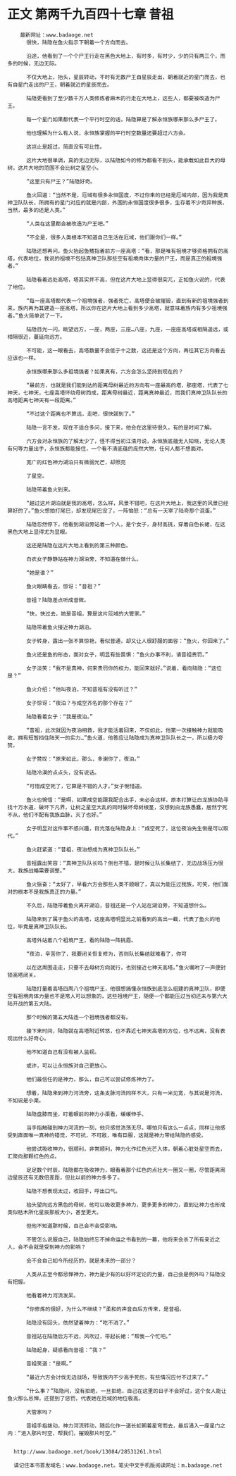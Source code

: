 # 正文 第两千九百四十七章 昔祖
        最新网址：www.badaoge.net
          很快，陆隐在鱼火指示下朝着一个方向而去。
      
          沿途，他看到了一个个尸王行走在黑色大地上，有时多，有时少，少的只有两三个，而多的时候，无边无际。
      
          不仅大地上，抬头，星辰转动，不时有无数尸王自星辰走出，朝着就近的星门而去，也有自星门走出的尸王，朝着就近的星辰而去。
      
          陆隐更看到了至少数千万人类修炼者麻木的行走在大地上，这些人，都要被改造为尸王。
      
          每一个星门如果都代表一个平行时空的话，陆隐算是了解永恒族哪来那么多尸王了。
      
          他也理解为什么有人说，永恒族掌握的平行时空数量还要超过六方会。
      
          这岂止是超过，简直没有可比性。
      
          这片大地很单调，真的无边无际，以陆隐如今的修为都看不到头，能承载如此巨大的母树，这片大地的范围不会比树之星空小。
      
          “这里只有尸王？”陆隐好奇。
      
          鱼火回道：“当然不是，厄域有很多永恒国度，不过你来的已经是厄域内部，因为我是真神卫队队长，所拥有的星门对应的就是内部，外围的永恒国度很多很多，生存着不少奇异种族，当然，最多的还是人类。”
      
          “人类在这里都会被改造为尸王吧。”
      
          “不全是，很多人类根本不知道自己生活在厄域，他们跟你们一样。”
      
          陆隐还想再问，鱼火抬起鱼鳍指着前方一座高塔：“看，那是唯有祖境才够资格拥有的高塔，代表地位，我说的祖境不包括真神卫队那些空有祖境肉体力量的尸王，而是真正的祖境强者。”
      
          陆隐看着远处高塔，塔其实并不高，但在这片大地上显得很突兀，正如鱼火说的，代表了地位。
      
          “每一座高塔都代表一个祖境强者，强者死亡，高塔便会被摧毁，直到有新的祖境强者到来，族内再为其建造一座高塔，所以你在这片大地上看到多少高塔，就意味着族内有多少祖境强者。”鱼火简单说了一下。
      
          陆隐目光一闪，眺望远方，一座，两座，三座…八座，九座，一座座高塔或相隔遥远，或相隔很近，蔓延向远方。
      
          不可能，这一眼看去，高塔数量不会低于十之数，这还是这个方向，再往其它方向看去应该也一样。
      
          永恒族哪来那么多祖境强者？如果真有，六方会怎么坚持到现在的？
      
          “最前方，也就是我们能到达的距离母树最近的方向有一座最高的塔，那座塔，代表了七神天，七神天，七座高塔环绕母树而成，距离母树最近，距离真神最近，而我们真神卫队队长的高塔距离七神天有一段距离。”
      
          “不过这个距离也不算远，走吧，很快就到了。”
      
          陆隐一言不发，现在不适合多问，接下来，他会在这里待很久，有的是时间了解。
      
          六方会对永恒族的了解太少了，怪不得当初江清月说，永恒族底蕴无人知晓，无论人类有何等力量出手，永恒族都能接住，一个看不清底蕴的庞然大物，任何人都不想面对。
      
          宽广的红色神力湖泊只有微弱光芒，却照亮
      
          了星空。
      
          陆隐带着鱼火到来。
      
          “越过这片湖泊就是我的高塔，怎么样，风景不错吧，在这片大地上，我这里的风景已经算好的了。”鱼火想拍打尾巴，却发现尾巴没了，一阵恼怒：“总有一天宰了陆奇那个混蛋。”
      
          陆隐忽然停下，他看到湖泊旁站着一个人，是个女子，身材高挑，穿着白色长裙，在这黑色大地上显得尤为显眼。
      
          这还是陆隐在这片大地上看到的第三种颜色。
      
          白衣女子静静站在神力湖泊旁，不知道在做什么。
      
          “她是谁？”
      
          鱼火眼睛看去，惊讶：“昔祖？”
      
          昔祖？陆隐差点听成昔微。
      
          “快，快过去，她是昔祖，算是这片厄域的大管家。”
      
          陆隐带着鱼火接近神力湖泊。
      
          女子转身，露出一张不算惊艳，看似普通，却又让人很舒服的面容：“鱼火，你回来了。”
      
          鱼火还是鱼的形态，面对女子，明显有些畏惧：“鱼火办事不利，请昔祖责罚。”
      
          女子淡笑：“我不是真神，何来责罚你的权力，能回来就好。”说着，看向陆隐：“这位是？”
      
          鱼火介绍：“他叫夜泊，不知昔祖有没有听过？”
      
          女子惊讶：“夜泊？与成空齐名的那个存在？”
      
          陆隐看着女子：“我是夜泊。”
      
          “昔祖，此次就因为夜泊相救，我才能活着回来，不仅如此，他第一次接触神力就能吸收，拥有短暂挡住陆天一的实力…”鱼火道，他答应让陆隐成为真神卫队队长之一，所以极力夸赞。
      
          女子赞叹：“原来如此，那么，多谢你了，夜泊。”
      
          陆隐冷漠的点点头，没有说话。
      
          “可惜成空死了，它算是不错的人才。”女子惋惜道。
      
          鱼火也惋惜：“是啊，如果成空能跟我配合出手，未必会这样，原本打算让白龙族协助寻找十万水道，破坏下凡界，让树之星空大乱的同时破坏母树根茎，没想到白龙族愚蠢，居然宁死不从，他们不配有我族血脉，灭了也好。”
      
          女子明显对这件事不感兴趣，目光落在陆隐身上：“成空死了，这位夜泊先生倒是可以取代。”
      
          鱼火赶紧道：“昔祖，夜泊想成为真神卫队队长。”
      
          昔祖露出笑容：“真神卫队队长吗？倒也不错，是时候让队长集结了，无边战场压力很大，我族战略需要调整。”
      
          鱼火振奋：“太好了，早看六方会那些人类不顺眼了，真以为能压过我族，可笑，他们面对的根本不是我族真正的力量。”
      
          不久后，陆隐带着鱼火离开湖泊，昔祖还是一个人站在湖泊旁，不知道想什么。
      
          陆隐来到了属于鱼火的高塔，这座高塔明显比之前看到的高出一截，代表了鱼火的地位，毕竟是真神卫队队长。
      
          高塔外站着八个祖境尸王，看的陆隐一阵挑眉。
      
          “夜泊，辛苦你了，我要闭关恢复修为，否则队长集结就难看了，你可
      
          以在这周围走走，只要不去母树方向就行，也别接近七神天高塔。”鱼火嘱咐了一声便封锁高塔闭关。
      
          陆隐打量着高塔四周八个祖境尸王，他很想搞懂永恒族到底怎么组建的真神卫队，即便空有祖境肉体力量也不是常人可以想象的，这些祖境尸王，随便一个都能压过当初还未与第六大陆开战的第五大陆。
      
          那个时候的第五大陆连一个祖境强者都没有。
      
          接下来时间，陆隐就在高塔附近转悠，也不靠近七神天高塔的方位，也不远离，没有表现出什么好奇心。
      
          他不知道自己有没有被人监视。
      
          或许，可以让永恒族对自己更放心。
      
          他们最信任的是神力，那么，自己可以尝试修炼神力了。
      
          想着，陆隐来到神力河流旁，这条支脉河流同样不大，只有一米见宽，与其说是河流，不如说是小渠。
      
          陆隐盘膝而坐，盯着眼前的神力小渠看，缓缓伸手。
      
          当手指触碰到神力河流的一刻，他只感觉浩荡无尽，哪怕只有这么一点点，同样让他感受到直面唯一真神的错觉，不可抗，不可敌，唯有臣服，这就是神力带给陆隐的感受。
      
          他尝试吸收神力，很顺利，非常顺利，神力化作红色光芒入体，朝着心脏处星空而去，汇聚向那颗红色的点。
      
          足足数个时辰，陆隐都在吸收神力，眼看着那个红色的点壮大一圈又一圈，尽管距离周边星辰还有无数倍差距，但比以前的神力多多了。
      
          陆隐不想表现太过，收回手，呼出口气。
      
          抬头望向远方黑色的母树，他可以吸收更多神力，更多更多的神力，直到让神力也形成类似枯木所化星辰那般大小，甚至更大。
      
          但他不知道那时候，自己会不会受影响。
      
          不管怎么说服自己，陆隐始终忘不掉命运之书看到的一幕，他将来会杀了所有亲近之人，会不会就是受到神力的影响？
      
          会不会自己如今所经历的，就是未来的一部分？
      
          人类从古至今都忌惮神力，神力是少有的以好坏定论的力量，自己会是例外吗？陆隐没有把握。
      
          他看着神力河流发呆。
      
          “你修炼的很好，为什么不继续？”柔和的声音自后方传来，是昔祖。
      
          陆隐没有回头，依然望着神力：“吃不消了。”
      
          昔祖站在陆隐后方不远，风吹过，带起长裙：“帮我一个忙吧。”
      
          陆隐起身，疑惑看向昔祖：“我？”
      
          昔祖笑道：“是啊。”
      
          “最近六方会讨伐无边战场，导致族内不少高手死伤，有些情况应付不过来了。”
      
          “什么事？”陆隐问，没有拒绝，一旦拒绝，自己在这里的日子不会好过，这个女人能让鱼火那么忌惮，还提到了惩罚，代表她在厄域的地位极高。
      
          大管家吗？
      
          昔祖手指拨动，神力河流转动，随后化作一道长虹朝着星穹而去，最后涌入一座星门之内：“进入那片时空，帮我们，摧毁那片时空。”
      
      
      http://www.badaoge.net/book/13084/28531261.html
      
      请记住本书首发域名：www.badaoge.net。笔尖中文手机版阅读网址：m.badaoge.net